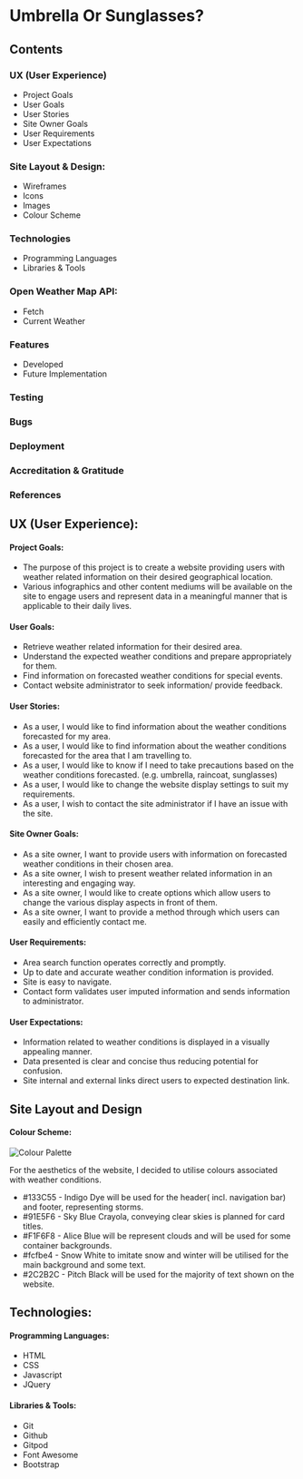 # Umbrella Or Sunglasses?

## Contents
### UX (User Experience)
 * Project Goals
 * User Goals
 * User Stories
 * Site Owner Goals
 * User Requirements
 * User Expectations
### Site Layout & Design:
  * Wireframes
  * Icons
  * Images
  * Colour Scheme
### Technologies
  * Programming Languages
  * Libraries & Tools
### Open Weather Map API:
  * Fetch 
  * Current Weather
### Features
  * Developed
  * Future Implementation
### Testing
### Bugs
### Deployment
### Accreditation & Gratitude
### References

## UX (User Experience):
#### Project Goals:
 * The purpose of this project is to create a website providing users with weather related information on their desired geographical location.
 * Various infographics and other content mediums will be available on the site to engage users and represent data in a meaningful manner that is applicable to their daily lives.

#### User Goals:
 * Retrieve weather related information for their desired area.
 * Understand the expected weather conditions and prepare appropriately for them.
 * Find information on forecasted weather conditions for special events.
 * Contact website administrator to seek information/ provide feedback.

#### User Stories:
 * As a user, I would like to find information about the weather conditions forecasted for my area.
 * As a user, I would like to find information about the weather conditions forecasted for the area that I am travelling to.
 * As a user, I would like to know if I need to take precautions based on the weather conditions forecasted. (e.g. umbrella, raincoat, sunglasses)
 * As a user, I would like to change the website display settings to suit my requirements.
 * As a user, I wish to contact the site administrator if I have an issue with the site.
 
#### Site Owner Goals:
 * As a site owner, I want to provide users with information on forecasted weather conditions in their chosen area.
 * As a site owner, I wish to present weather related information in an interesting and engaging way.
 * As a site owner, I would like to create options which allow users to change the various display aspects in front of them.
 * As a site owner, I want to provide a method through which users can easily and efficiently contact me.

#### User Requirements:
 * Area search function operates correctly and promptly.
 * Up to date and accurate weather condition information is provided.
 * Site is easy to navigate.
 * Contact form validates user imputed information and sends information to administrator.

#### User Expectations:
 * Information related to weather conditions is displayed in a visually appealing manner.
 * Data presented is clear and concise thus reducing potential for confusion.
 * Site internal and external links direct users to expected destination link.

## Site Layout and Design

#### Colour Scheme:

![Colour Palette](https://github.com/shane-os/umbrella-or-sunglasses/blob/master/Assets/Images/umbrella_or_sunglasses_colours.png)

For the aesthetics of the website, I decided to utilise colours associated with weather conditions.
 * #133C55 - Indigo Dye will be used for the header( incl. navigation bar) and footer, representing storms.
 * #91E5F6 - Sky Blue Crayola, conveying clear skies is planned for card titles.
 * #F1F6F8 - Alice Blue will be represent clouds and will be used for some container backgrounds.
 * #fcfbe4 - Snow White to imitate snow and winter will be utilised for the main background and some text.
 * #2C2B2C - Pitch Black will be used for the majority of text shown on the website.

## Technologies:
#### Programming Languages:
 * HTML
 * CSS
 * Javascript
 * JQuery
 
#### Libraries & Tools:
 * Git
 * Github
 * Gitpod
 * Font Awesome
 * Bootstrap
 
